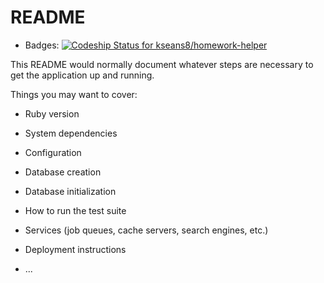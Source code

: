 # README
* Badges:
[ ![Codeship Status for kseans8/homework-helper](https://app.codeship.com/projects/b2289c70-aba2-0135-6ca9-56a3e36c7e99/status?branch=master)](https://app.codeship.com/projects/256799)

This README would normally document whatever steps are necessary to get the
application up and running.

Things you may want to cover:

* Ruby version

* System dependencies

* Configuration

* Database creation

* Database initialization

* How to run the test suite

* Services (job queues, cache servers, search engines, etc.)

* Deployment instructions

* ...
